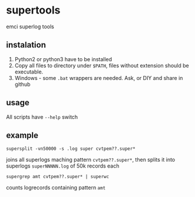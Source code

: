 # supertools
emci superlog tools

## instalation
1. Python2 or python3 have to be installed
2. Copy all files to directory under `$PATH`, files without extension should be executable.
3. Windows - some `.bat` wrappers are needed. Ask, or DIY and share in github

## usage
All scripts have `--help` switch

## example

    supersplit -vn50000 -s .log super cvtpem??.super*
    
joins all superlogs maching pattern `cvtpem??.super*`, then splits it into superlogs `superNNNNN.log` of 50k records each

    supergrep amt cvtpem??.super* | superwc

counts logrecords containing pattern `amt`
